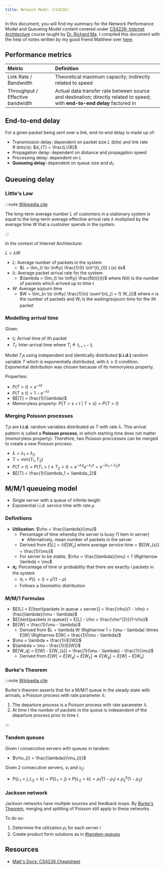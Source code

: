 ```yaml
---
title: Network Model (CS4226)
---
```


In this document, you will find my summary for the Network Performance Model and Queueing Model content covered under [CS4226: Internet Architecture](https://nusmods.com/modules/CS4226/internet-architecture) course taught by [Dr. Richard Ma](https://www.comp.nus.edu.sg/~tbma/). I compiled this document with the help of notes written by my good friend Matthew over [here](https://crazoter.github.io/My-Docs/docs/markdown/CS4226_summary).

## Performance metrics

| Metric | Definition |
| :-- | :-- |
| Link Rate / Bandwidth | Theoretical maximum capacity; indirectly related to speed |
| Throughput / Effective bandwidth | Actual data transfer rate between source and destination; directly related to speed; with **end-to-end delay** factored in |

## End-to-end delay

For a given packet being sent over a link, end-to-end delay is made up of: 

* Transmission delay: dependent on packet size $L\ (bits)$ and link rate $R\ (bits/s)$: $d_{T} = \frac{L}{R}$
* Propagation delay: dependent on distance and propagation speed
* Processing delay: dependent on $L$
* **Queueing delay**: dependent on queue size and $d_{T}$

## Queueing delay

### Little's Law

:::note [Wikipedia cite](https://en.wikipedia.org/wiki/Little%27s_law)

The long-term average number $L$ of customers in a stationary system is equal to the long-term average effective arrival rate $\lambda$ multiplied by the average time $W$ that a customer spends in the system.

:::

In the context of Internet Architecture:

$L = \lambda W$

- $L$: Average number of packets in the system
  - $L = \lim_{t \to \infty} \frac{1}{t} \int^{t}_{0} L(s) ds$
- $\lambda$: Average packet arrival rate for the system
  - $\lambda = \lim_{t \to \infty} \frac{N(t)}{t}$ where $N(t)$ is the number of packets which arrived up to time $t$
- $W$: Average sojourn time
  - $W = \lim_{n \to \infty} \frac{1}{n} \sum^{n}_{i = 1} W_{i}$ where n is the number of packets and $W_{i}$ is the waiting/sojourn time for the $i$th packet

### Modelling arrival time

Given:

- $t_{i}$: Arrival time of $i$th packet
- $T_{i}$: Inter-arrival time where $T_{i} \triangleq t_{i + 1} - t_{i}$

Model $T_{i}$s using independent and identically distributed **(i.i.d.)** random variable $T$ which is exponentially distributed, with $\lambda \geq 0$ condition. Exponential distribution was chosen because of its memoryless property.

Properties:

- $P(T > t) = e^{-\lambda t}$
- $P(T \leq t) = 1-e^{-\lambda t}$
- $E[T] = \frac{1}{\lambda}$
- Memoryless property: $P\{T > s + t\ |\ T > s \} = P\{T > t\}$

### Merging Poisson processes

$T_{i}$s are **i.i.d.** random variables distributed as $T$ with rate $\lambda$. This arrival pattern is called a **Poisson process**, in which starting time does not matter (memoryless property). Therefore, two Poisson proccesses can be merged to create a new Poisson process:

- $\lambda = \lambda_{1} + \lambda_{2}$
- $T = min\{T_{1}, T_{2}\}$
- $P(T > t) = P(T_{1} > t \wedge T_{2} > t) = e^{-\lambda_{1} t} e^{-\lambda_{2} t} = e^{-(\lambda_{1} + \lambda_{2}) t}$
- $E[T] = \frac{1}{\lambda_1 + \lambda_2}$

## M/M/1 queueing model

- Single server with a queue of infinite length
- Exponential i.i.d. service time with rate $\mu$

### Definitions

- **Utilization**: $\rho = \frac{\lambda}{\mu}$
  - Percentage of time whereby the server is busy (1 item in server)
    - Alternatively, mean number of packets in the server
  - Derived from $E[L] = \lambda E[W_{s}]$ where average service time = $E[W_{s}] = \frac{1}{\mu}$
  - For server to be stable, $\rho = \frac{\lambda}{\mu} < 1 \Rightarrow \lambda < \mu$
- **$\pi_{i}$**: Percentage of time or probability that there are exactly $i$ packets in the system
  - $\pi_{i} = P\{L = i\} = \rho^{i}(1 - \rho)$
  - Follows a Geometric distribution

### M/M/1 Formulas

- $E[L] = E[\text{packets in queue + server}] = \frac{\rho}{1 - \rho} = \frac{\lambda}{\mu - \lambda}$
- $E[\text{packets in queue}] = E[L] - \rho = \frac{\rho^{2}}{1-\rho}$
- $E[W] = \frac{1}{\mu - \lambda}$
  - Derived from $L = \lambda W \Rightarrow 1 = (\mu - \lambda) \times E[W] \Rightarrow E[W] = \frac{1}{\mu - \lambda}$
- $\mu = \lambda + \frac{1}{E[W]}$
- $\lambda = \mu - \frac{1}{E[W]}$
- $E[W_q] = E[W] - E[W_{s}] = \frac{1}{\mu - \lambda} - \frac{1}{\mu}$
  - Derived from $E[W] = E[W_{q}] + E[W_{s}] \Rightarrow E[W_{q}] = E[W] - E[W_{s}]$

### Burke's Theorem

:::note [Wikipedia cite](https://en.wikipedia.org/wiki/Burke%27s_theorem)

Burke's theorem asserts that for a M/M/1 queue in the steady state with arrivals, a Poisson process with rate parameter $\lambda$:

1. The departure process is a Poisson process with rate parameter $\lambda$.
1. At time $t$ the number of packets in the queue is independent of the departure process prior to time $t$.

:::

### Tandem queues

Given $i$ consecutive servers with queues in tandem:

- $\rho_{i} = \frac{\lambda}{\mu_{i}}$

Given 2 consecutive servers, $s_{1}$ and $s_{2}$:

- $P\{L_{1} = j, L_{2} = k\} = P\{L_{1} = j\} \times P\{L_{2} = k\} = \rho^{j}_{1} (1 - \rho_{1}) \times \rho^{k}_{2} (1 - \rho_{2})$

### Jackson network

Jackson networks have multiple sources and feedback loops. By [Burke's Theorem](#burkes-theorem), merging and splitting of Poisson still apply to these networks.

To do so:

1. Determine the utilization $\rho_{i}$ for each server $i$
1. Create product form solutions as in [#tandem-queues](#tandem-queues)

## Resources

- [Matt's Docs: CS4226 Cheatsheet](https://crazoter.github.io/My-Docs/docs/markdown/CS4226_summary)